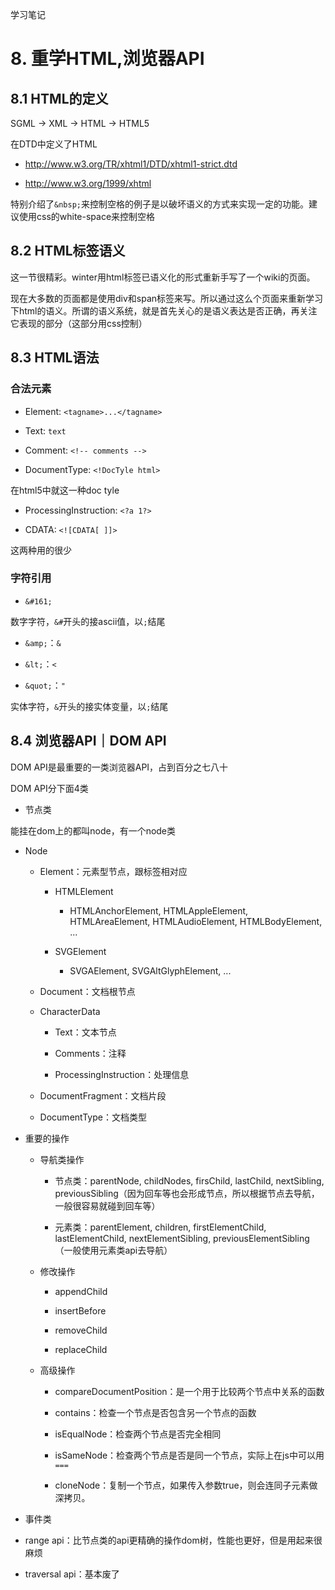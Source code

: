 学习笔记

# 8. 重学HTML,浏览器API

## 8.1 HTML的定义

SGML -> XML -> HTML -> HTML5

在DTD中定义了HTML

- http://www.w3.org/TR/xhtml1/DTD/xhtml1-strict.dtd 

- http://www.w3.org/1999/xhtml

特别介绍了`&nbsp;`来控制空格的例子是以破坏语义的方式来实现一定的功能。建议使用css的white-space来控制空格

## 8.2 HTML标签语义

这一节很精彩。winter用html标签已语义化的形式重新手写了一个wiki的页面。

现在大多数的页面都是使用div和span标签来写。所以通过这么个页面来重新学习下html的语义。所谓的语义系统，就是首先关心的是语义表达是否正确，再关注它表现的部分（这部分用css控制）

## 8.3 HTML语法

### 合法元素

- Element: `<tagname>...</tagname>`

- Text: `text`

- Comment: `<!-- comments -->`

- DocumentType: `<!DocTyle html>`

在html5中就这一种doc tyle

- ProcessingInstruction: `<?a 1?>`

- CDATA: `<![CDATA[ ]]>`

这两种用的很少

### 字符引用

- `&#161;`

数字字符，`&#`开头的接ascii值，以`;`结尾

- `&amp;`：`&`

- `&lt;`：`<`

- `&quot;`：`"`

实体字符，`&`开头的接实体变量，以`;`结尾

## 8.4 浏览器API｜DOM API

DOM API是最重要的一类浏览器API，占到百分之七八十

DOM API分下面4类

- 节点类

能挂在dom上的都叫node，有一个node类

  - Node

    - Element：元素型节点，跟标签相对应

      - HTMLElement

        - HTMLAnchorElement, HTMLAppleElement, HTMLAreaElement, HTMLAudioElement, HTMLBodyElement, ...

      - SVGElement

        - SVGAElement, SVGAltGlyphElement, ...

    - Document：文档根节点

    - CharacterData

      - Text：文本节点

      - Comments：注释

      - ProcessingInstruction：处理信息

    - DocumentFragment：文档片段

    - DocumentType：文档类型

  - 重要的操作

    - 导航类操作

      - 节点类：parentNode, childNodes, firsChild, lastChild, nextSibling, previousSibling（因为回车等也会形成节点，所以根据节点去导航，一般很容易就碰到回车等）

      - 元素类：parentElement, children, firstElementChild, lastElementChild, nextElementSibling, previousElementSibling（一般使用元素类api去导航）
    
    - 修改操作

      - appendChild

      - insertBefore

      - removeChild

      - replaceChild

    - 高级操作

      - compareDocumentPosition：是一个用于比较两个节点中关系的函数

      - contains：检查一个节点是否包含另一个节点的函数

      - isEqualNode：检查两个节点是否完全相同

      - isSameNode：检查两个节点是否是同一个节点，实际上在js中可以用`===`

      - cloneNode：复制一个节点，如果传入参数true，则会连同子元素做深拷贝。

- 事件类

- range api：比节点类的api更精确的操作dom树，性能也更好，但是用起来很麻烦

- traversal api：基本废了


